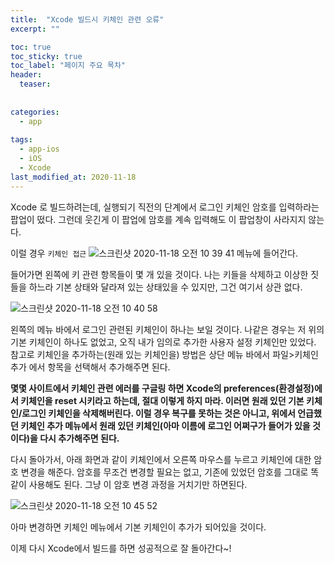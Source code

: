 ```yaml
---
title:  "Xcode 빌드시 키체인 관련 오류"
excerpt: ""

toc: true
toc_sticky: true
toc_label: "페이지 주요 목차"
header:
  teaser: 
  
  
categories:
  - app
  
tags:
  - app-ios
  - iOS
  - Xcode
last_modified_at: 2020-11-18
---
```


Xcode 로 빌드하려는데, 실행되기 직전의 단계에서 로그인 키체인 암호를 입력하라는 팝업이 떴다. 그런데 웃긴게 이 팝업에 암호를 계속 입력해도 이 팝업창이 사라지지 않는다.

이럴 경우 `키체인 접근` ![스크린샷 2020-11-18 오전 10 39 41](https://user-images.githubusercontent.com/41438361/99471697-70d27b00-298a-11eb-82bf-4de0b6d3ed65.png) 메뉴에 들어간다.

들어가면 왼쪽에 키 관련 항목들이 몇 개 있을 것이다. 나는 키들을 삭제하고 이상한 짓들을 하느라 기본 상태와 달라져 있는 상태있을 수 있지만, 그건 여기서 상관 없다.

![스크린샷 2020-11-18 오전 10 40 58](https://user-images.githubusercontent.com/41438361/99471801-a9725480-298a-11eb-87f8-2a001153a764.png)

왼쪽의 메뉴 바에서 로그인 관련된 키체인이 하나는 보일 것이다. 나같은 경우는 저 위의 기본 키체인이 하나도 없었고, 오직 내가 임의로 추가한 사용자 설정 키체인만 있었다.
참고로 키체인을 추가하는(원래 있는 키체인을) 방법은 상단 메뉴 바에서 파일>키체인 추가 에서 항목을 선택해서 추가해주면 된다. 

**몇몇 사이트에서 키체인 관련 에러를 구글링 하면 Xcode의 preferences(환경설정)에서 키체인을 reset 시키라고 하는데, 절대 이렇게 하지 마라. 이러면 원래 있던 기본 키체인/로그인 키체인을 삭제해버린다. 이럴 경우
복구를 못하는 것은 아니고, 위에서 언급했던 키체인 추가 메뉴에서 원래 있던 키체인(아마 이름에 로그인 어쩌구가 들어가 있을 것이다)을 다시 추가해주면 된다.**

다시 돌아가서, 아래 화면과 같이 키체인에서 오른쪽 마우스를 누르고 키체인에 대한 암호 변경을 해준다. 암호를 무조건 변경할 필요는 없고, 기존에 있었던 암호를 그대로 똑같이 사용해도 된다. 그냥 이 암호 변경 과정을 거치기만 하면된다.

![스크린샷 2020-11-18 오전 10 45 52](https://user-images.githubusercontent.com/41438361/99472106-4b923c80-298b-11eb-89da-076aece6bc80.png)

아마 변경하면 키체인 메뉴에서 기본 키체인이 추가가 되어있을 것이다.

이제 다시 Xcode에서 빌드를 하면 성공적으로 잘 돌아간다~!



